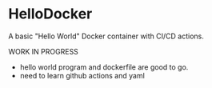 # HelloDocker

A basic "Hello World" Docker container with CI/CD actions.

WORK IN PROGRESS

- hello world program and dockerfile are good to go.
- need to learn github actions and yaml

